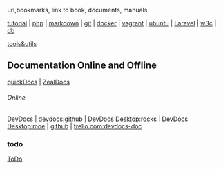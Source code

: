 url,bookmarks, link to book, documents, manuals

[tutorial](man/tutorial.md) | [php](man/php.md) | [markdown](man/markdown.md) | [git](man/git.md) |
[docker](man/docker.md) | [vagrant](man/environment.md) | [ubuntu](man/ubuntu.md#ubuntu) | [Laravel](./man/laravel.md#laravel) | [w3c](man/w3c.md) | [db](man/db.md) 

[tools&utils](man/toolsandutils.md)

## Documentation Online and Offline

[quickDocs](https://github.com/mdh34/quickDocs "A fast developer docs reader. quickly read developer documentation")  | [ZealDocs](https://zealdocs.org/ "Zeal is an offline documentation browser for software developers.")

###### Online

[DevDocs](https://devdocs.io/ "DevDocs combines multiple API documentations in a fast, organized, and searchable interface.") | [devdocs:github](https://github.com/freeCodeCamp/devdocs "API Documentation Browser") | [DevDocs Desktop:rocks](https://devdocs.egoist.rocks/) | [DevDocs Desktop:moe](https://devdocs.egoist.moe/) | [github](https://github.com/egoist/devdocs-desktop "DevDocs.io combines multiple API documentations in a fast, organized, and searchable interface.") | [trello.com:devdocs-doc](https://trello.com/b/6BmTulfx/devdocs-documentation)


### todo

[ToDo](man/todo.md)
